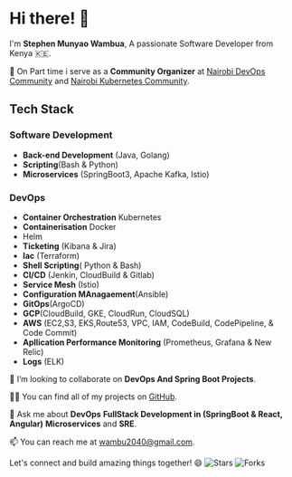 # Hi there! 👋

I'm **Stephen Munyao Wambua**,
A passionate Software Developer from Kenya 🇰🇪.

🌱 On Part time i serve as a **Community Organizer** at  [Nairobi DevOps Community](https://www.devs.info.ke/pages/nairobidevops) and [Nairobi Kubernetes Community](https://www.linkedin.com/company/101422574/admin/feed/posts/).

## Tech Stack
### Software Development
- **Back-end Development** (Java, Golang)
- **Scripting**(Bash & Python)
- **Microservices** (SpringBoot3, Apache Kafka, Istio)
### DevOps
- **Container Orchestration** Kubernetes
- **Containerisation** Docker
- Helm
- **Ticketing** (Kibana & Jira)
- **Iac** (Terraform)
- **Shell Scripting**( Python & Bash)
- **CI/CD** (Jenkin, CloudBuild & Gitlab)
- **Service Mesh** (Istio)
- **Configuration MAnagaement**(Ansible)
- **GitOps**(ArgoCD)
- **GCP**(CloudBuild, GKE, CloudRun, CloudSQL)
- **AWS** (EC2,S3, EKS,Route53, VPC, IAM, CodeBuild, CodePipeline, & Code Commit)
- **Apllication Performance Monitoring** (Prometheus, Grafana & New Relic)
- **Logs** (ELK)
  

👯 I’m looking to collaborate on **DevOps And Spring Boot Projects**.

👨‍💻 You can find all of my projects on [GitHub](https://github.com/steve2030).

💬 Ask me about **DevOps** **FullStack Development in (SpringBoot & React, Angular)** **Microservices** and **SRE**.

📫 You can reach me at [wambu2040@gmail.com](mailto:wambu2040@gmail.com).

Let's connect and build amazing things together! 😄
![Stars](https://img.shields.io/github/stars/steve2030/AnimalFarm-SpringBoot-Backend-Api-)
![Forks](https://img.shields.io/github/forks/steve2030/AnimalFarm-SpringBoot-Backend-Api-)

